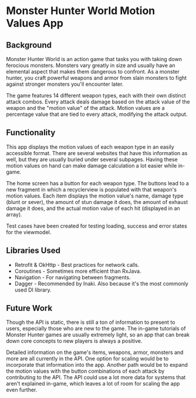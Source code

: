 # Monster Hunter World Motion Values App

<h2>Background</h2>

Monster Hunter World is an action game that tasks you with taking down ferocious monsters. Monsters vary greatly in size and usually have an elemental aspect that makes them dangerous to confront. As a monster hunter, you craft powerful weapons and armor from slain monsters to fight against stronger monsters you'll encounter later.

The game features 14 different weapon types, each with their own distinct attack combos. Every attack deals damage based on the attack value of the weapon and the "motion value" of the attack. Motion values are a percentage value that are tied to every attack, modifying the attack output.

<h2>Functionality</h2>

This app displays the motion values of each weapon type in an easily accessible format. There are several websites that have this information as well, but they are usually buried under several subpages. Having these motion values on hand can make damage calculation a lot easier while in-game.

The home screen has a button for each weapon type. The buttons lead to a new fragment in which a recyclerview is populated with that weapon's motion values. Each item displays the motion value's name, damage type (blunt or sever), the amount of stun damage it does, the amount of exhaust damage it does, and the actual motion value of each hit (displayed in an array).

Test cases have been created for testing loading, success and error states for the viewmodel.

<h2>Libraries Used</h2>

<ul>
  <li>Retrofit & OkHttp - Best practices for network calls.</li>
  <li>Coroutines - Sometimes more efficient than RxJava.</li>
  <li>Navigation - For navigating between fragments.</li>
  <li>Dagger - Recommended by Inaki. Also because it's the most commonly used DI library.</li>
</ul>

<h2>Future Work</h2>

Though the API is static, there is still a ton of information to present to users, especially those who are new to the game. The in-game tutorials of Monster Hunter games are usually extremely light, so an app that can break down core concepts to new players is always a positive.

Detailed information on the game's items, weapons, armor, monsters and more are all currently in the API. One option for scaling would be to incorporate that information into the app. Another path would be to expand the motion values with the button combinations of each attack by contributing to the API. The API could use a lot more data for systems that aren't explained in-game, which leaves a lot of room for scaling the app even further.
